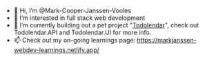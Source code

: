 - 👋 Hi, I’m @Mark-Cooper-Janssen-Vooles
- 👀 I’m interested in full stack web development
- 🌱 I’m currently building out a pet project "[Todolendar](http://todolender-ui-s3-output.s3-website-ap-southeast-2.amazonaws.com/)", check out Todolendar.API and Todolendar.UI for more info.
- 📫 Check out my on-going learnings page: https://markjanssen-webdev-learnings.netlify.app/

<!---
Mark-Cooper-Janssen-Vooles/Mark-Cooper-Janssen-Vooles is a ✨ special ✨ repository because its `README.md` (this file) appears on your GitHub profile.
You can click the Preview link to take a look at your changes.
--->
